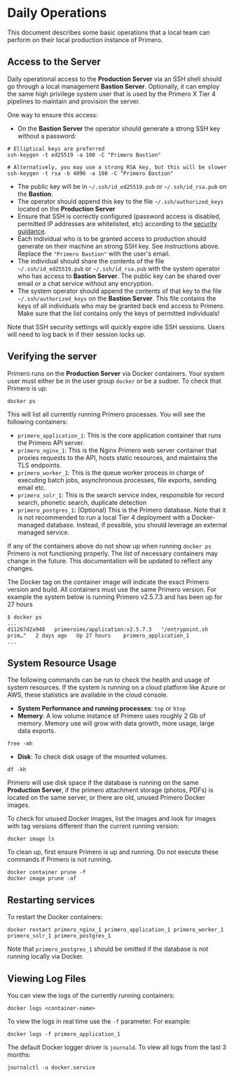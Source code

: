 # Daily Operations

This document describes some basic operations that a local team can perform on their local production instance of Primero.

## Access to the Server

Daily operational access to the **Production Server** via an SSH shell should go through a local management **Bastion Server**. Optionally, it can employ the same high privilege system user that is used by the Primero X Tier 4 pipelines to maintain and provision the server.

One way to ensure this access:

  - On the **Bastion Server** the operator should generate a strong SSH key without a password:
  ```
  # Elliptical keys are preferred
  ssh-keygen -t ed25519 -a 100 -C "Primero Bastion"

  # Alternatively, you may use a strong RSA key, but this will be slower
  ssh-keygen -t rsa -b 4096 -a 100 -C "Primero Bastion"
  ```
  - The public key will be in `~/.ssh/id_ed25519.pub` or `~/.ssh/id_rsa.pub` on the **Bastion**.
  - The operator should append this key to the file  `~/.ssh/authorized_keys` located on the **Production Server**
  - Ensure that SSH is correctly configured (password access is disabled, permitted IP addresses are whitelisted, etc) according to the [security guidance](security.md).
  - Each individual who is to be granted access to production should generate on their machine an strong SSH key. See instructions above. Replace the `"Primero Bastion"` with the user's email.
  - The individual should share the contents of the file `~/.ssh/id_ed25519.pub` or `~/.ssh/id_rsa.pub` with the system operator who has access to **Bastion Server**. The public key can be shared over email or a chat service without any encryption.
  - The system operator should append the contents of that key to the file `~/.ssh/authorized_keys` on the **Bastion Server**. This file contains the keys of all individuals who may be granted back end access to Primero. Make sure that the list contains only the keys of permitted individuals!

Note that SSH security settings will quickly expire idle SSH sessions. Users will need to log back in if their session locks up.

## Verifying the server

Primero runs on the **Production Server** via Docker containers. Your system user must either be in the user group `docker` or be a sudoer. To check that Primero is up:
```
docker ps
```
This will list all currently running Primero processes. You will see the following containers:
 - `primero_application_1`: This is the core application container that runs the Primero API server.
 - `primero_nginx_1`: This is the Nginx Primero web server container that proxies requests to the API, hosts static resources, and maintains the TLS endpoints.
 - `primero_worker_1`: This is the queue worker process in charge of executing batch jobs, asynchronous processes, file exports, sending email etc.
 - `primero_solr_1`: This is the search service index, responsible for record search, phonetic search, duplicate detection
 - `primero_postgres_1`: (Optional) This is the Primero database. Note that it is not recommended to run a local Tier 4 deployment with a Docker-managed database. Instead, if possible, you should leverage an external managed service.

If any of the containers above do not show up when running `docker ps` Primero is not functioning properly. The list of necessary containers may change in the future. This documentation will be updated to reflect any changes.

The Docker tag on the container image will indicate the exact Primero version and build. All containers must use the same Primero version. For example the system below is running Primero v2.5.7.3 and has been up for 27 hours
```
$ docker ps
...
d11267d2a948   primeroims/application:v2.5.7.3   "/entrypoint.sh prim…"   2 days ago   Up 27 hours    primero_application_1
...
```

## System Resource Usage

The following commands can be run to check the health and usage of system resources. If the system is running on a cloud platform like Azure or AWS, these statistics are available in the cloud console.

 - **System Performance and running processes**: `top` or `htop`
 - **Memory**: A low volume instance of Primero uses roughly 2 Gb of memory. Memory use will grow with data growth, more usage, large data exports.
 ```
 free -mh
 ```
 - **Disk**: To check disk usage of the mounted volumes.
 ```
 df -kh
 ```
 Primero will use disk space if the database is running on the same **Production Server**, if the primero attachment storage (photos, PDFs) is located on the same server, or there are old, unused Primero Docker images.

 To check for unused Docker images, list the images and look for images with tag versions different than the current running version:
 ```
 docker image ls
 ```
 To clean up, first ensure Primero is up and running. Do not execute these commands if Primero is not running.
 ```
 docker container prune -f
 docker image prune -af
 ```

## Restarting services

To restart the Docker containers:
```
docker restart primero_nginx_1 primero_application_1 primero_worker_1 primero_solr_1 primero_postgres_1
```
Note that `primero_postgres_1` should be omitted if the database is not running locally via Docker.

## Viewing Log Files

You can view the logs of the currently running containers:
```
docker logs <container-name>
```
To view the logs in real time use the `-f` parameter. For example:
```
docker logs -f primero_application_1
```

The default Docker logger driver is `journald`. To view all logs from the last 3 months:
```
journalctl -u docker.service
```